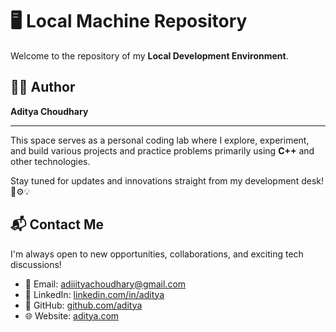 
# 🖥️ Local Machine Repository

Welcome to the repository of my **Local Development Environment**.

## 👨‍💻 Author
**Aditya Choudhary**

---

This space serves as a personal coding lab where I explore, experiment, and build various projects and practice problems primarily using **C++** and other technologies.

Stay tuned for updates and innovations straight from my development desk! 🚧⚙️💡

## 📬 Contact Me

I'm always open to new opportunities, collaborations, and exciting tech discussions!

- 📧 Email: [adiiityachoudhary@gmail.com](mailto:adiiityachoudhary@gmail.com)
- 💼 LinkedIn: [linkedin.com/in/aditya](https://www.linkedin.com/in/adiityachoudhary/)
- 🐙 GitHub: [github.com/aditya](https://github.com/adiityachoudhary)
- 🌐 Website: [aditya.com](https://adiityachoudhary.github.io/portfolio/)